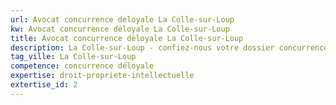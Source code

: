 ```yaml
---
url: Avocat concurrence deloyale La Colle-sur-Loup
kw: Avocat concurrence déloyale La Colle-sur-Loup
title: Avocat concurrence déloyale La Colle-sur-Loup
description: La Colle-sur-Loup - confiez-nous votre dossier concurrence déloyale
tag_ville: La Colle-sur-Loup
competence: concurrence déloyale
expertise: droit-propriete-intellectuelle
extertise_id: 2
---
```


